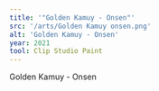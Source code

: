 ```yaml
---
title: '"Golden Kamuy - Onsen"'
src: '/arts/Golden Kamuy onsen.png'
alt: 'Golden Kamuy - Onsen'
year: 2021
tool: Clip Studio Paint
---
```


Golden Kamuy - Onsen
